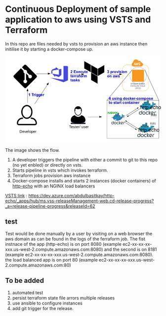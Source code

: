 Continuous Deployment of sample application to aws using VSTS and Terraform
============

In this repo are files needed by vsts to provision an aws instance then initilise it by starting a docker-compose up.

![Flow](./Flow.png)

The image shows the flow. 
1. A developer triggers the pipeline with either a commit to git to this repo (no yet enbled) or directly on vsts. 
2. Starts pipeline in vsts which invokes terraform.
3. Terraform jobs provision aws instance
4. Docker-compose installs and starts 2 instances (docker containers) of  [http-echo](https://github.com/hashicorp/http-echo) with an NGINX load balancers

[VSTS link](https://dev.azure.com/abdulbasitkay/http-echo/_apps/hub/ms.vss-releaseManagement-web.cd-release-progress?_a=release-pipeline-progress&releaseId=62) : https://dev.azure.com/abdulbasitkay/http-echo/_apps/hub/ms.vss-releaseManagement-web.cd-release-progress?_a=release-pipeline-progress&releaseId=62

## test
Test would be done manually by a user by visiting on a web browser the aws domain as can be found in the logs of the ferraform job. The fist instnace of the app (http-echo) is on port 8080 (example ec2-xx-xx-xx-xxx.us-west-2.compute.amazonaws.com:8080) and the second is on 8181 (example ec2-xx-xx-xx-xxx.us-west-2.compute.amazonaws.com:8080). the load balanced app is on port 80 (example ec2-xx-xx-xx-xxx.us-west-2.compute.amazonaws.com:80)

## To be added
1. automated test
2. persist terraform state file arrors multiple releases
3. use ansible to configure instances
4. add git trigger for the release.
